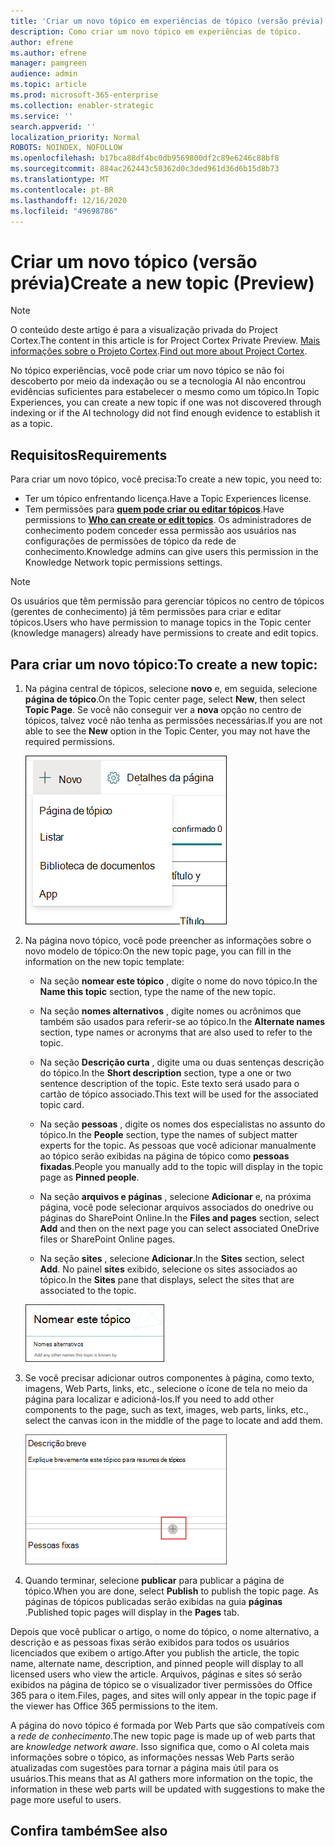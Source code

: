 ```yaml
---
title: 'Criar um novo tópico em experiências de tópico (versão prévia) '
description: Como criar um novo tópico em experiências de tópico.
author: efrene
ms.author: efrene
manager: pamgreen
audience: admin
ms.topic: article
ms.prod: microsoft-365-enterprise
ms.collection: enabler-strategic
ms.service: ''
search.appverid: ''
localization_priority: Normal
ROBOTS: NOINDEX, NOFOLLOW
ms.openlocfilehash: b17bca88df4bc0db9569800df2c89e6246c88bf8
ms.sourcegitcommit: 884ac262443c50362d0c3ded961d36d6b15d8b73
ms.translationtype: MT
ms.contentlocale: pt-BR
ms.lasthandoff: 12/16/2020
ms.locfileid: "49698786"
---
```

# <a name="create-a-new-topic-preview"></a><span data-ttu-id="bac37-103">Criar um novo tópico (versão prévia)</span><span class="sxs-lookup"><span data-stu-id="bac37-103">Create a new topic (Preview)</span></span>

> [!Note] 
> <span data-ttu-id="bac37-104">O conteúdo deste artigo é para a visualização privada do Project Cortex.</span><span class="sxs-lookup"><span data-stu-id="bac37-104">The content in this article is for Project Cortex Private Preview.</span></span> <span data-ttu-id="bac37-105">[Mais informações sobre o Projeto Cortex](https://aka.ms/projectcortex).</span><span class="sxs-lookup"><span data-stu-id="bac37-105">[Find out more about Project Cortex](https://aka.ms/projectcortex).</span></span>

<span data-ttu-id="bac37-106">No tópico experiências, você pode criar um novo tópico se não foi descoberto por meio da indexação ou se a tecnologia AI não encontrou evidências suficientes para estabelecer o mesmo como um tópico.</span><span class="sxs-lookup"><span data-stu-id="bac37-106">In Topic Experiences, you can create a new topic if one was not discovered through indexing or if the AI technology did not find enough evidence to establish it as a topic.</span></span>

## <a name="requirements"></a><span data-ttu-id="bac37-107">Requisitos</span><span class="sxs-lookup"><span data-stu-id="bac37-107">Requirements</span></span>

<span data-ttu-id="bac37-108">Para criar um novo tópico, você precisa:</span><span class="sxs-lookup"><span data-stu-id="bac37-108">To create a new topic, you need to:</span></span>
- <span data-ttu-id="bac37-109">Ter um tópico enfrentando licença.</span><span class="sxs-lookup"><span data-stu-id="bac37-109">Have a Topic Experiences license.</span></span>
- <span data-ttu-id="bac37-110">Tem permissões para [**quem pode criar ou editar tópicos**](https://docs.microsoft.com/microsoft-365/knowledge/topic-experiences-user-permissions).</span><span class="sxs-lookup"><span data-stu-id="bac37-110">Have permissions to [**Who can create or edit topics**](https://docs.microsoft.com/microsoft-365/knowledge/topic-experiences-user-permissions).</span></span> <span data-ttu-id="bac37-111">Os administradores de conhecimento podem conceder essa permissão aos usuários nas configurações de permissões de tópico da rede de conhecimento.</span><span class="sxs-lookup"><span data-stu-id="bac37-111">Knowledge admins can give users this permission in the Knowledge Network topic permissions settings.</span></span> 

> [!Note] 
> <span data-ttu-id="bac37-112">Os usuários que têm permissão para gerenciar tópicos no centro de tópicos (gerentes de conhecimento) já têm permissões para criar e editar tópicos.</span><span class="sxs-lookup"><span data-stu-id="bac37-112">Users who have permission to manage topics in the Topic center (knowledge managers) already have permissions to create and edit topics.</span></span>

## <a name="to-create-a-new-topic"></a><span data-ttu-id="bac37-113">Para criar um novo tópico:</span><span class="sxs-lookup"><span data-stu-id="bac37-113">To create a new topic:</span></span>

1. <span data-ttu-id="bac37-114">Na página central de tópicos, selecione **novo** e, em seguida, selecione **página de tópico**.</span><span class="sxs-lookup"><span data-stu-id="bac37-114">On the Topic center page, select **New**, then select **Topic Page**.</span></span> <span data-ttu-id="bac37-115">Se você não conseguir ver a **nova** opção no centro de tópicos, talvez você não tenha as permissões necessárias.</span><span class="sxs-lookup"><span data-stu-id="bac37-115">If you are not able to see the **New** option in the Topic Center, you may not have the required permissions.</span></span>

    ![Novo tópico](../media/knowledge-management/k-new-topic.png)

2. <span data-ttu-id="bac37-117">Na página novo tópico, você pode preencher as informações sobre o novo modelo de tópico:</span><span class="sxs-lookup"><span data-stu-id="bac37-117">On the new topic page, you can fill in the information on the new topic template:</span></span>

    - <span data-ttu-id="bac37-118">Na seção **nomear este tópico** , digite o nome do novo tópico.</span><span class="sxs-lookup"><span data-stu-id="bac37-118">In the **Name this topic** section, type the name of the new topic.</span></span>
    
    - <span data-ttu-id="bac37-119">Na seção **nomes alternativos** , digite nomes ou acrônimos que também são usados para referir-se ao tópico.</span><span class="sxs-lookup"><span data-stu-id="bac37-119">In the **Alternate names** section, type names or acronyms that are also used to refer to the topic.</span></span>
    
    - <span data-ttu-id="bac37-120">Na seção **Descrição curta** , digite uma ou duas sentenças descrição do tópico.</span><span class="sxs-lookup"><span data-stu-id="bac37-120">In the **Short description** section, type a one or two sentence description of the topic.</span></span> <span data-ttu-id="bac37-121">Este texto será usado para o cartão de tópico associado.</span><span class="sxs-lookup"><span data-stu-id="bac37-121">This text will be used for the associated topic card.</span></span>
    
    - <span data-ttu-id="bac37-122">Na seção **pessoas** , digite os nomes dos especialistas no assunto do tópico.</span><span class="sxs-lookup"><span data-stu-id="bac37-122">In the **People** section, type the names of subject matter experts for the topic.</span></span> <span data-ttu-id="bac37-123">As pessoas que você adicionar manualmente ao tópico serão exibidas na página de tópico como **pessoas fixadas**.</span><span class="sxs-lookup"><span data-stu-id="bac37-123">People you manually add to the topic will display in the topic page as **Pinned people**.</span></span>
    
    - <span data-ttu-id="bac37-124">Na seção **arquivos e páginas** , selecione **Adicionar** e, na próxima página, você pode selecionar arquivos associados do onedrive ou páginas do SharePoint Online.</span><span class="sxs-lookup"><span data-stu-id="bac37-124">In the **Files and pages** section, select **Add** and then on the next page you can select associated OneDrive files or SharePoint Online pages.</span></span>
    
    - <span data-ttu-id="bac37-125">Na seção **sites** , selecione **Adicionar**.</span><span class="sxs-lookup"><span data-stu-id="bac37-125">In the **Sites** section, select **Add**.</span></span> <span data-ttu-id="bac37-126">No painel  **sites** exibido, selecione os sites associados ao tópico.</span><span class="sxs-lookup"><span data-stu-id="bac37-126">In the  **Sites** pane that displays, select the sites that are associated to the topic.</span></span>

    ![Nova página de tópico](../media/knowledge-management/k-new-topic-page.png)
    
3. <span data-ttu-id="bac37-128">Se você precisar adicionar outros componentes à página, como texto, imagens, Web Parts, links, etc., selecione o ícone de tela no meio da página para localizar e adicioná-los.</span><span class="sxs-lookup"><span data-stu-id="bac37-128">If you need to add other components to the page, such as text, images, web parts, links, etc., select the canvas icon in the middle of the page to locate and add them.</span></span>

    ![Adicionar itens à página](../media/knowledge-management/static-icon.png)

4. <span data-ttu-id="bac37-130">Quando terminar, selecione **publicar** para publicar a página de tópico.</span><span class="sxs-lookup"><span data-stu-id="bac37-130">When you are done, select **Publish** to publish the topic page.</span></span> <span data-ttu-id="bac37-131">As páginas de tópicos publicadas serão exibidas na guia **páginas** .</span><span class="sxs-lookup"><span data-stu-id="bac37-131">Published topic pages will display in the **Pages** tab.</span></span>

<span data-ttu-id="bac37-132">Depois que você publicar o artigo, o nome do tópico, o nome alternativo, a descrição e as pessoas fixas serão exibidos para todos os usuários licenciados que exibem o artigo.</span><span class="sxs-lookup"><span data-stu-id="bac37-132">After you publish the article, the topic name, alternate name, description, and pinned people will display to all licensed users who view the article.</span></span> <span data-ttu-id="bac37-133">Arquivos, páginas e sites só serão exibidos na página de tópico se o visualizador tiver permissões do Office 365 para o item.</span><span class="sxs-lookup"><span data-stu-id="bac37-133">Files, pages, and sites will only appear in the topic page if the viewer has Office 365 permissions to the item.</span></span> 

<span data-ttu-id="bac37-134">A página do novo tópico é formada por Web Parts que são compatíveis com a *rede de conhecimento*.</span><span class="sxs-lookup"><span data-stu-id="bac37-134">The new topic page is made up of web parts that are *knowledge network aware*.</span></span> <span data-ttu-id="bac37-135">Isso significa que, como o AI coleta mais informações sobre o tópico, as informações nessas Web Parts serão atualizadas com sugestões para tornar a página mais útil para os usuários.</span><span class="sxs-lookup"><span data-stu-id="bac37-135">This means that as AI gathers more information on the topic, the information in these web parts will be updated with suggestions to make the page more useful to users.</span></span>

## <a name="see-also"></a><span data-ttu-id="bac37-136">Confira também</span><span class="sxs-lookup"><span data-stu-id="bac37-136">See also</span></span>



  






